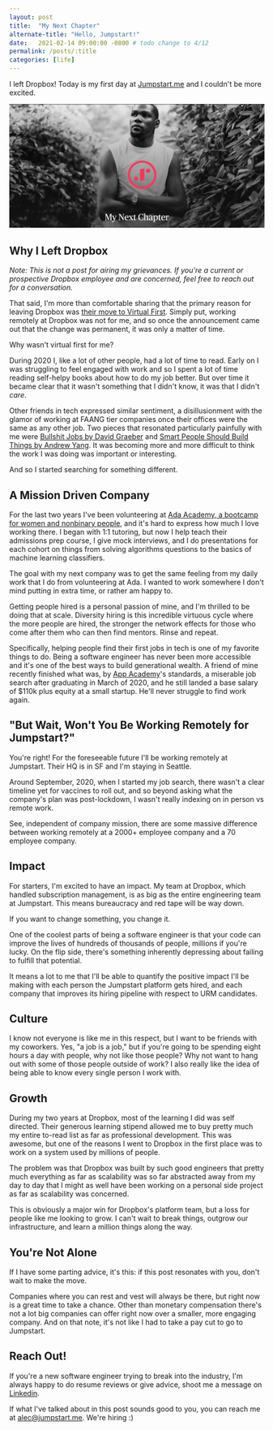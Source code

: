 ```yaml
---
layout: post
title:  "My Next Chapter"
alternate-title: "Hello, Jumpstart!"
date:   2021-02-14 09:00:00 -0800 # todo change to 4/12
permalink: /posts/:title
categories: [life]
---
```

I left Dropbox!
Today is my first day at [Jumpstart.me](https://jumpstart.me) and I couldn't be more excited.

![my_next_chapter](/assets/my_next_chapter/my_next_chapter.png)

## Why I Left Dropbox

*Note: This is not a post for airing my grievances. If you're a current or prospective Dropbox employee and are concerned, feel free to reach out for a conversation.*

That said, I'm more than comfortable sharing that the primary reason for leaving Dropbox was [their move to Virtual First](https://blog.dropbox.com/topics/company/dropbox-goes-virtual-first).
Simply put, working remotely at Dropbox was not for me, and so once the announcement came out that the change was permanent, it was only a matter of time.

Why wasn't virtual first for me?

During 2020 I, like a lot of other people, had a lot of time to read.
Early on I was struggling to feel engaged with work and so I spent a lot of time reading self-helpy books about how to do my job better.
But over time it became clear that it wasn't something that I didn't know, it was that I didn't _care_.

Other friends in tech expressed similar sentiment, a disillusionment with the glamor of working at FAANG tier companies once their offices were the same as any other job.
Two pieces that resonated particularly painfully with me were [Bullshit Jobs by David Graeber](https://www.goodreads.com/book/show/34466958-bullshit-jobs) and [Smart People Should Build Things by Andrew Yang](https://www.goodreads.com/book/show/18085527-smart-people-should-build-things). It was becoming more and more difficult to think the work I was doing was important or interesting.

And so I started searching for something different.

## A Mission Driven Company

For the last two years I've been volunteering at [Ada Academy, a bootcamp for women and nonbinary people](https://adadevelopersacademy.org/), and it's hard to express how much I love working there.
I began with 1:1 tutoring, but now I help teach their admissions prep course, I give mock interviews, and I do presentations for each cohort on things from solving algorithms questions to the basics of machine learning classifiers.

The goal with my next company was to get the same feeling from my daily work that I do from volunteering at Ada. I wanted to work somewhere I don't mind putting in extra time, or rather am happy to.

Getting people hired is a personal passion of mine, and I'm thrilled to be doing that at scale.
Diversity hiring is this incredible virtuous cycle where the more people are hired, the stronger the network effects for those who come after them who can then find mentors. Rinse and repeat.

Specifically, helping people find their first jobs in tech is one of my favorite things to do.
Being a software engineer has never been more accessible and it's one of the best ways to build generational wealth.
A friend of mine recently finished what was, by [App Academy](https://www.appacademy.io/)'s standards, a miserable job search after graduating in March of 2020, and he still landed a base salary of $110k plus equity at a small startup. He'll never struggle to find work again.

## "But Wait, Won't You Be Working Remotely for Jumpstart?"

You're right! For the foreseeable future I'll be working remotely at Jumpstart. Their HQ is in SF and I'm staying in Seattle.

Around September, 2020, when I started my job search, there wasn't a clear timeline yet for vaccines to roll out, and so beyond asking what the company's plan was post-lockdown, I wasn't really indexing on in person vs remote work.

See, independent of company mission, there are some massive difference between working remotely at a 2000+ employee company and a 70 employee company.

## Impact

For starters, I'm excited to have an impact. My team at Dropbox, which handled subscription management, is as big as the entire engineering team at Jumpstart.
This means bureaucracy and red tape will be way down.

If you want to change something, you change it.

One of the coolest parts of being a software engineer is that your code can improve the lives of hundreds of thousands of people, millions if you're lucky.
On the flip side, there's something inherently depressing about failing to fulfill that potential.

It means a lot to me that I'll be able to quantify the positive impact I'll be making with each person the Jumpstart platform gets hired, and each company that improves its hiring pipeline with respect to URM candidates.

## Culture

I know not everyone is like me in this respect, but I want to be friends with my coworkers. Yes, "a job is a job," but if you're going to be spending eight hours a day with people, why not like those people? Why not want to hang out with some of those people outside of work?
I also really like the idea of being able to know every single person I work with.

## Growth

During my two years at Dropbox, most of the learning I did was self directed. Their generous learning stipend allowed me to buy pretty much my entire to-read list as far as professional development.
This was awesome, but one of the reasons I went to Dropbox in the first place was to work on a system used by millions of people.

The problem was that Dropbox was built by such good engineers that pretty much everything as far as scalability was so far abstracted away from my day to day that I might as well have been working on a personal side project as far as scalability was concerned.

This is obviously a major win for Dropbox's platform team, but a loss for people like me looking to grow. I can't wait to break things, outgrow our infrastructure, and learn a million things along the way.

## You're Not Alone

If I have some parting advice, it's this: if this post resonates with you, don't wait to make the move.

Companies where you can rest and vest will always be there, but right now is a great time to take a chance.
Other than monetary compensation there's not a lot big companies can offer right now over a smaller, more engaging company. And on that note, it's not like I had to take a pay cut to go to Jumpstart.

<!-- markdownlint-disable MD026 -->
## Reach Out!
<!-- markdownlint-enable MD026 -->

<!-- markdown-link-check-disable -->
If you're a new software engineer trying to break into the industry, I'm always happy to do resume reviews or give advice, shoot me a message on [Linkedin](https://linkedin.com/in/ayyjohn/).
<!-- markdown-link-check-enable -->

If what I've talked about in this post sounds good to you, you can reach me at [alec@jumpstart.me](mailto:alec@jumpstart.me). We're hiring :)
